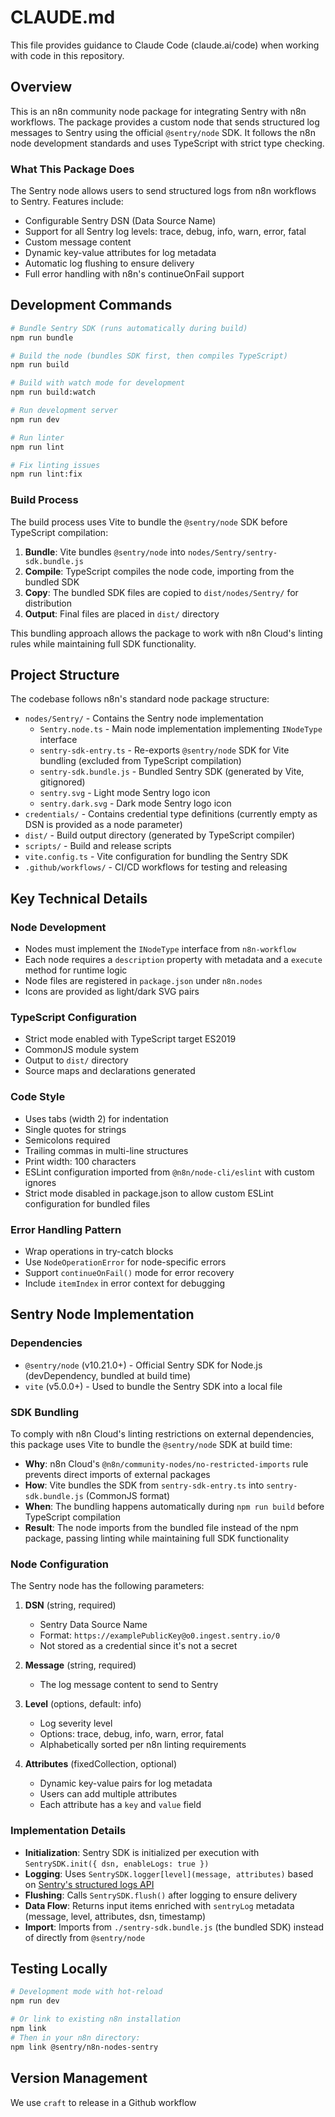 # CLAUDE.md

This file provides guidance to Claude Code (claude.ai/code) when working with code in this repository.

## Overview

This is an n8n community node package for integrating Sentry with n8n workflows. The package provides a custom node that sends structured log messages to Sentry using the official `@sentry/node` SDK. It follows the n8n node development standards and uses TypeScript with strict type checking.

### What This Package Does

The Sentry node allows users to send structured logs from n8n workflows to Sentry. Features include:
- Configurable Sentry DSN (Data Source Name)
- Support for all Sentry log levels: trace, debug, info, warn, error, fatal
- Custom message content
- Dynamic key-value attributes for log metadata
- Automatic log flushing to ensure delivery
- Full error handling with n8n's continueOnFail support

## Development Commands

```bash
# Bundle Sentry SDK (runs automatically during build)
npm run bundle

# Build the node (bundles SDK first, then compiles TypeScript)
npm run build

# Build with watch mode for development
npm run build:watch

# Run development server
npm run dev

# Run linter
npm run lint

# Fix linting issues
npm run lint:fix
```

### Build Process

The build process uses Vite to bundle the `@sentry/node` SDK before TypeScript compilation:

1. **Bundle**: Vite bundles `@sentry/node` into `nodes/Sentry/sentry-sdk.bundle.js`
2. **Compile**: TypeScript compiles the node code, importing from the bundled SDK
3. **Copy**: The bundled SDK files are copied to `dist/nodes/Sentry/` for distribution
4. **Output**: Final files are placed in `dist/` directory

This bundling approach allows the package to work with n8n Cloud's linting rules while maintaining full SDK functionality.

## Project Structure

The codebase follows n8n's standard node package structure:

- `nodes/Sentry/` - Contains the Sentry node implementation
  - `Sentry.node.ts` - Main node implementation implementing `INodeType` interface
  - `sentry-sdk-entry.ts` - Re-exports `@sentry/node` SDK for Vite bundling (excluded from TypeScript compilation)
  - `sentry-sdk.bundle.js` - Bundled Sentry SDK (generated by Vite, gitignored)
  - `sentry.svg` - Light mode Sentry logo icon
  - `sentry.dark.svg` - Dark mode Sentry logo icon
- `credentials/` - Contains credential type definitions (currently empty as DSN is provided as a node parameter)
- `dist/` - Build output directory (generated by TypeScript compiler)
- `scripts/` - Build and release scripts
- `vite.config.ts` - Vite configuration for bundling the Sentry SDK
- `.github/workflows/` - CI/CD workflows for testing and releasing

## Key Technical Details

### Node Development
- Nodes must implement the `INodeType` interface from `n8n-workflow`
- Each node requires a `description` property with metadata and a `execute` method for runtime logic
- Node files are registered in `package.json` under `n8n.nodes`
- Icons are provided as light/dark SVG pairs

### TypeScript Configuration
- Strict mode enabled with TypeScript target ES2019
- CommonJS module system
- Output to `dist/` directory
- Source maps and declarations generated

### Code Style
- Uses tabs (width 2) for indentation
- Single quotes for strings
- Semicolons required
- Trailing commas in multi-line structures
- Print width: 100 characters
- ESLint configuration imported from `@n8n/node-cli/eslint` with custom ignores
- Strict mode disabled in package.json to allow custom ESLint configuration for bundled files

### Error Handling Pattern
- Wrap operations in try-catch blocks
- Use `NodeOperationError` for node-specific errors
- Support `continueOnFail()` mode for error recovery
- Include `itemIndex` in error context for debugging

## Sentry Node Implementation

### Dependencies
- `@sentry/node` (v10.21.0+) - Official Sentry SDK for Node.js (devDependency, bundled at build time)
- `vite` (v5.0.0+) - Used to bundle the Sentry SDK into a local file

### SDK Bundling

To comply with n8n Cloud's linting restrictions on external dependencies, this package uses Vite to bundle the `@sentry/node` SDK at build time:

- **Why**: n8n Cloud's `@n8n/community-nodes/no-restricted-imports` rule prevents direct imports of external packages
- **How**: Vite bundles the SDK from `sentry-sdk-entry.ts` into `sentry-sdk.bundle.js` (CommonJS format)
- **When**: The bundling happens automatically during `npm run build` before TypeScript compilation
- **Result**: The node imports from the bundled file instead of the npm package, passing linting while maintaining full SDK functionality

### Node Configuration

The Sentry node has the following parameters:

1. **DSN** (string, required)
   - Sentry Data Source Name
   - Format: `https://examplePublicKey@o0.ingest.sentry.io/0`
   - Not stored as a credential since it's not a secret

2. **Message** (string, required)
   - The log message content to send to Sentry

3. **Level** (options, default: info)
   - Log severity level
   - Options: trace, debug, info, warn, error, fatal
   - Alphabetically sorted per n8n linting requirements

4. **Attributes** (fixedCollection, optional)
   - Dynamic key-value pairs for log metadata
   - Users can add multiple attributes
   - Each attribute has a `key` and `value` field

### Implementation Details

- **Initialization**: Sentry SDK is initialized per execution with `SentrySDK.init({ dsn, enableLogs: true })`
- **Logging**: Uses `SentrySDK.logger[level](message, attributes)` based on [Sentry's structured logs API](https://docs.sentry.io/platforms/javascript/guides/node/logs/)
- **Flushing**: Calls `SentrySDK.flush()` after logging to ensure delivery
- **Data Flow**: Returns input items enriched with `sentryLog` metadata (message, level, attributes, dsn, timestamp)
- **Import**: Imports from `./sentry-sdk.bundle.js` (the bundled SDK) instead of directly from `@sentry/node`

## Testing Locally

```bash
# Development mode with hot-reload
npm run dev

# Or link to existing n8n installation
npm link
# Then in your n8n directory:
npm link @sentry/n8n-nodes-sentry
```

## Version Management

We use `craft` to release in a Github workflow